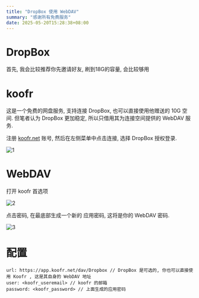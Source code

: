 ```yaml
---
title: "DropBox 使用 WebDAV"
summary: "感谢所有免费服务"
date: 2025-05-20T15:28:38+08:00
---
```

# DropBox
首先, 我会比较推荐你先邀请好友, 刷到18G的容量, 会比较够用

# koofr
这是一个免费的网盘服务, 支持连接 DropBox, 也可以直接使用他赠送的 10G 空间. 但笔者认为 DropBox 更加稳定, 所以只借用其为连接空间提供的 WebDAV 服务.

注册 [koofr.net](https://koofr.net) 账号, 然后在左侧菜单中点击连接, 选择 DropBox 授权登录.

![1](https://cdn.jsdelivr.net/gh/Borber/PublicPic1@master/blog/20250520/1.png "koofr 连接 DropBox")

# WebDAV
打开 koofr 首选项

![2](https://cdn.jsdelivr.net/gh/Borber/PublicPic1@master/blog/20250520/2.png "koofr 首选项")

点击密码, 在最底部生成一个新的 应用密码, 这将是你的 WebDAV 密码.

![3](https://cdn.jsdelivr.net/gh/Borber/PublicPic1@master/blog/20250520/3.png "koofr 应用密码")

# 配置

```
url: https://app.koofr.net/dav/Dropbox // DropBox 是可选的, 你也可以直接使用 Koofr , 这是其自身的 WebDAV 地址
user: <koofr_useremail> // koofr 的邮箱
password: <koofr_password> // 上面生成的应用密码
```

